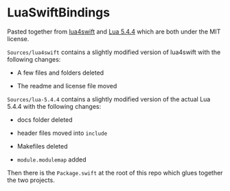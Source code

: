 # LuaSwiftBindings

Pasted together from [lua4swift](https://github.com/weyhan/lua4swift) and [Lua 5.4.4](https://www.lua.org/download.html) which are both under the MIT license.

`Sources/lua4swift` contains a slightly modified version of lua4swift with the following changes:

 - A few files and folders deleted
 
 - The readme and license file moved


`Sources/lua-5.4.4` contains a slightly modified version of the actual Lua 5.4.4 with the following changes:

- docs folder deleted

- header files moved into `include`

- Makefiles deleted

- `module.modulemap` added


Then there is the `Package.swift` at the root of this repo which glues together the two projects.
  

